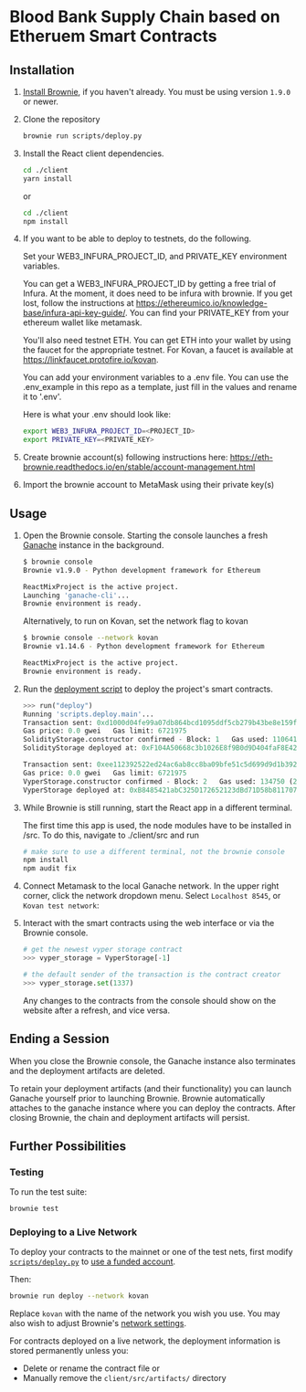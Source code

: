 # Blood Bank Supply Chain based on Etheruem Smart Contracts

## Installation

1. [Install Brownie](https://eth-brownie.readthedocs.io/en/stable/install.html), if you haven't already. You must be using version `1.9.0` or newer.

2. Clone the repository

    ```bash
    brownie run scripts/deploy.py
    ```

3. Install the React client dependencies.

    ```bash
    cd ./client
    yarn install
    ```
    or 

    ```bash
    cd ./client
    npm install 
    ```

4. If you want to be able to deploy to testnets, do the following.

    Set your WEB3_INFURA_PROJECT_ID, and PRIVATE_KEY environment variables.

    You can get a WEB3_INFURA_PROJECT_ID by getting a free trial of Infura. At the moment, it does need to be infura with brownie. If you get lost, follow the instructions at https://ethereumico.io/knowledge-base/infura-api-key-guide/. You can find your PRIVATE_KEY from your ethereum wallet like metamask.

    You'll also need testnet ETH. You can get ETH into your wallet by using the faucet for the appropriate
    testnet. For Kovan, a faucet is available at https://linkfaucet.protofire.io/kovan.

    You can add your environment variables to a .env file. You can use the .env_example in this repo 
    as a template, just fill in the values and rename it to '.env'. 

    Here is what your .env should look like:

    ```bash
    export WEB3_INFURA_PROJECT_ID=<PROJECT_ID>
    export PRIVATE_KEY=<PRIVATE_KEY>
    ```
   
5. Create brownie account(s) following instructions here:
       https://eth-brownie.readthedocs.io/en/stable/account-management.html

6. Import the brownie account to MetaMask using their private key(s)



## Usage

1. Open the Brownie console. Starting the console launches a fresh [Ganache](https://www.trufflesuite.com/ganache) instance in the background.

    ```bash
    $ brownie console
    Brownie v1.9.0 - Python development framework for Ethereum

    ReactMixProject is the active project.
    Launching 'ganache-cli'...
    Brownie environment is ready.
    ```

    Alternatively, to run on Kovan, set the network flag to kovan

    ```bash
    $ brownie console --network kovan
    Brownie v1.14.6 - Python development framework for Ethereum

    ReactMixProject is the active project.
    Brownie environment is ready.
    ```

2. Run the [deployment script](scripts/deploy.py) to deploy the project's smart contracts.

    ```python
    >>> run("deploy")
    Running 'scripts.deploy.main'...
    Transaction sent: 0xd1000d04fe99a07db864bcd1095ddf5cb279b43be8e159f94dbff9d4e4809c70
    Gas price: 0.0 gwei   Gas limit: 6721975
    SolidityStorage.constructor confirmed - Block: 1   Gas used: 110641 (1.65%)
    SolidityStorage deployed at: 0xF104A50668c3b1026E8f9B0d9D404faF8E42e642

    Transaction sent: 0xee112392522ed24ac6ab8cc8ba09bfe51c5d699d9d1b39294ba87e5d2a56212c
    Gas price: 0.0 gwei   Gas limit: 6721975
    VyperStorage.constructor confirmed - Block: 2   Gas used: 134750 (2.00%)
    VyperStorage deployed at: 0xB8485421abC325D172652123dBd71D58b8117070
    ```

3. While Brownie is still running, start the React app in a different terminal.

    The first time this app is used, the node modules have to be installed in /src.
    To do this, navigate to ./client/src and run

    ```bash
    # make sure to use a different terminal, not the brownie console
    npm install
    npm audit fix
    ```

4. Connect Metamask to the local Ganache network. In the upper right corner, click the network dropdown menu. Select `Localhost 8545`, or `Kovan test network`:



5. Interact with the smart contracts using the web interface or via the Brownie console.

    ```python
    # get the newest vyper storage contract
    >>> vyper_storage = VyperStorage[-1]

    # the default sender of the transaction is the contract creator
    >>> vyper_storage.set(1337)
    ```

    Any changes to the contracts from the console should show on the website after a refresh, and vice versa.

## Ending a Session

When you close the Brownie console, the Ganache instance also terminates and the deployment artifacts are deleted.

To retain your deployment artifacts (and their functionality) you can launch Ganache yourself prior to launching Brownie. Brownie automatically attaches to the ganache instance where you can deploy the contracts. After closing Brownie, the chain and deployment artifacts will persist.

## Further Possibilities

### Testing

To run the test suite:

```bash
brownie test
```

### Deploying to a Live Network

To deploy your contracts to the mainnet or one of the test nets, first modify [`scripts/deploy.py`](`scripts/deploy.py`) to [use a funded account](https://eth-brownie.readthedocs.io/en/stable/account-management.html).

Then:

```bash
brownie run deploy --network kovan
```

Replace `kovan` with the name of the network you wish you use. You may also wish to adjust Brownie's [network settings](https://eth-brownie.readthedocs.io/en/stable/network-management.html).

For contracts deployed on a live network, the deployment information is stored permanently unless you:

* Delete or rename the contract file or
* Manually remove the `client/src/artifacts/` directory
